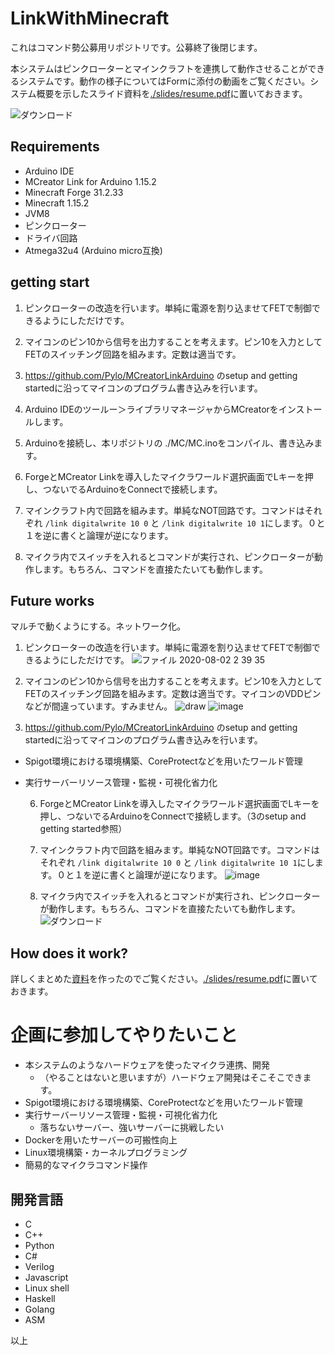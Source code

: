 # LinkWithMinecraft

これはコマンド勢公募用リポジトリです。公募終了後閉じます。

本システムはピンクローターとマインクラフトを連携して動作させることができるシステムです。動作の様子についてはFormに添付の動画をご覧ください。システム概要を示したスライド資料を[./slides/resume.pdf](https://github.com/toyotaMinecraft/LinkWithMinecraft/tree/master/slides)に置いておきます。  

![ダウンロード](https://user-images.githubusercontent.com/69086044/89106894-114a7100-d468-11ea-8aaa-633aedd1446e.gif)


## Requirements

- Arduino IDE
- MCreator Link for Arduino 1.15.2
- Minecraft Forge 31.2.33
- Minecraft 1.15.2
- JVM8
- ピンクローター
- ドライバ回路
- Atmega32u4 (Arduino micro互換)

## getting start

1. ピンクローターの改造を行います。単純に電源を割り込ませてFETで制御できるようにしただけです。

2. マイコンのピン10から信号を出力することを考えます。ピン10を入力としてFETのスイッチング回路を組みます。定数は適当です。

3.  https://github.com/Pylo/MCreatorLinkArduino のsetup and getting startedに沿ってマイコンのプログラム書き込みを行います。

4. Arduino IDEのツールー＞ライブラリマネージャからMCreatorをインストールします。

5. Arduinoを接続し、本リポジトリの ./MC/MC.inoをコンパイル、書き込みます。

6. ForgeとMCreator Linkを導入したマイクラワールド選択画面でLキーを押し、つないでるArduinoをConnectで接続します。

7. マインクラフト内で回路を組みます。単純なNOT回路です。コマンドはそれぞれ `/link digitalwrite 10 0` と  `/link digitalwrite 10 1`にします。０と１を逆に書くと論理が逆になります。

8. マイクラ内でスイッチを入れるとコマンドが実行され、ピンクローターが動作します。もちろん、コマンドを直接たたいても動作します。

   

 ## Future works

マルチで動くようにする。ネットワーク化。

  1. ピンクローターの改造を行います。単純に電源を割り込ませてFETで制御できるようにしただけです。
![ファイル 2020-08-02 2 39 35](https://user-images.githubusercontent.com/69086044/89107085-78b4f080-d469-11ea-8c0b-803c42bed681.jpeg)

  2. マイコンのピン10から信号を出力することを考えます。ピン10を入力としてFETのスイッチング回路を組みます。定数は適当です。マイコンのVDDピンなどが間違っています。すみません。
![draw](https://user-images.githubusercontent.com/69086044/89106923-3808a780-d468-11ea-8d66-109a31a8eb3e.png)
![image](https://user-images.githubusercontent.com/69086044/89106969-7e5e0680-d468-11ea-9666-ee374f113992.png)
  3.  https://github.com/Pylo/MCreatorLinkArduino のsetup and getting startedに沿ってマイコンのプログラム書き込みを行います。

- Spigot環境における環境構築、CoreProtectなどを用いたワールド管理

- 実行サーバーリソース管理・監視・可視化省力化

  6. ForgeとMCreator Linkを導入したマイクラワールド選択画面でLキーを押し、つないでるArduinoをConnectで接続します。（3のsetup and getting started参照）

  7. マインクラフト内で回路を組みます。単純なNOT回路です。コマンドはそれぞれ `/link digitalwrite 10 0` と  `/link digitalwrite 10 1`にします。０と１を逆に書くと論理が逆になります。
![image](https://user-images.githubusercontent.com/69086044/89106958-6f775400-d468-11ea-84f7-72cd15dfeffc.png)
  8. マイクラ内でスイッチを入れるとコマンドが実行され、ピンクローターが動作します。もちろん、コマンドを直接たたいても動作します。  
![ダウンロード](https://user-images.githubusercontent.com/69086044/89106894-114a7100-d468-11ea-8aaa-633aedd1446e.gif)
     

## How does it work?
詳しくまとめた[資料](https://github.com/toyotaMinecraft/LinkWithMinecraft/tree/master/slides)を作ったのでご覧ください。[./slides/resume.pdf](https://github.com/toyotaMinecraft/LinkWithMinecraft/tree/master/slides)に置いておきます。  
 
# 企画に参加してやりたいこと

- 本システムのようなハードウェアを使ったマイクラ連携、開発
  - （やることはないと思いますが）ハードウェア開発はそこそこできます。
- Spigot環境における環境構築、CoreProtectなどを用いたワールド管理
- 実行サーバーリソース管理・監視・可視化省力化
  - 落ちないサーバー、強いサーバーに挑戦したい
- Dockerを用いたサーバーの可搬性向上
- Linux環境構築・カーネルプログラミング
- 簡易的なマイクラコマンド操作

## 開発言語
- C
- C++
- Python
- C#
- Verilog
- Javascript
- Linux shell
- Haskell
- Golang
- ASM

以上